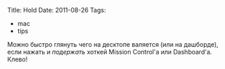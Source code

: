 Title: Hold
Date: 2011-08-26
Tags: 
  - mac
  - tips

<div class="text">Можно быстро глянуть чего на десктопе валяется (или на дашборде), если нажать и <i>подержать</i> хоткей Mission Control'а или Dashboard'а. Клево!</div>